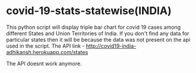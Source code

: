 # covid-19-stats-statewise(INDIA)
This python script will display triple bar chart for covid 19 cases among different States and Union Territories of India. If you don't find any data for particular
states then it will be because the data was not present on the api used in the script. 
The API link - http://covid19-india-adhikansh.herokuapp.com/states


The API doesnt work anymore.
